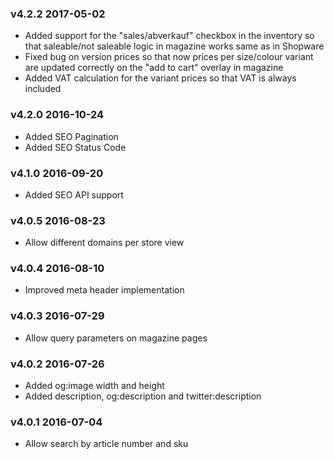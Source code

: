### v4.2.2 2017-05-02
* Added support for the "sales/abverkauf" checkbox in the inventory so that saleable/not saleable logic in magazine works same as in Shopware
* Fixed bug on version prices so that now prices per size/colour variant are updated correctly on the "add to cart" overlay in magazine
* Added VAT calculation for the variant prices so that VAT is always included

### v4.2.0 2016-10-24
* Added SEO Pagination
* Added SEO Status Code

### v4.1.0 2016-09-20
* Added SEO API support

### v4.0.5 2016-08-23
* Allow different domains per store view

### v4.0.4 2016-08-10
* Improved meta header implementation

### v4.0.3 2016-07-29
* Allow query parameters on magazine pages

### v4.0.2 2016-07-26
* Added og:image width and height
* Added description, og:description and twitter:description

### v4.0.1 2016-07-04
* Allow search by article number and sku

